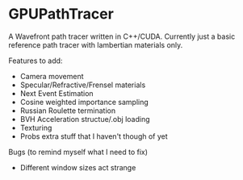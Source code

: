 # GPUPathTracer

A Wavefront path tracer written in C++/CUDA. Currently just a basic reference path tracer with lambertian materials only.

Features to add:
 - Camera movement
 - Specular/Refractive/Frensel materials
 - Next Event Estimation
 - Cosine weighted importance sampling
 - Russian Roulette termination
 - BVH Acceleration structue/.obj loading
 - Texturing
 - Probs extra stuff that I haven't though of yet
 
 Bugs (to remind myself what I need to fix)
 - Different window sizes act strange
